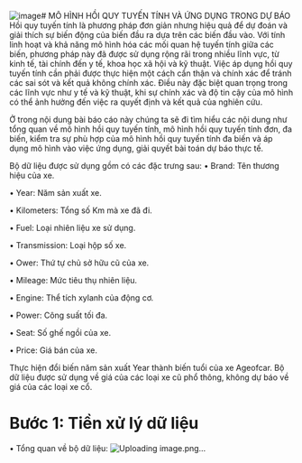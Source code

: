 ![image](https://github.com/datvu1502/Do_An_1/assets/118582440/ac971ff6-82b7-4b7c-bba7-3c7e7e2129d8)# MÔ HÌNH HỒI QUY TUYẾN TÍNH VÀ ỨNG DỤNG TRONG DỰ BÁO
Hồi quy tuyến tính là phương pháp đơn giản nhưng hiệu quả để dự đoán và giải thích
sự biến động của biến đầu ra dựa trên các biến đầu vào. Với tính linh hoạt và khả năng
mô hình hóa các mối quan hệ tuyến tính giữa các biến, phương pháp này đã được sử dụng
rộng rãi trong nhiều lĩnh vực, từ kinh tế, tài chính đến y tế, khoa học xã hội và kỹ thuật.
Việc áp dụng hồi quy tuyến tính cần phải được thực hiện một cách cẩn thận và chính
xác để tránh các sai sót và kết quả không chính xác. Điều này đặc biệt quan trọng trong
các lĩnh vực như y tế và kỹ thuật, khi sự chính xác và độ tin cậy của mô hình có thể ảnh
hưởng đến việc ra quyết định và kết quả của nghiên cứu.

Ở trong nội dung bài báo cáo này chúng ta sẽ đi tìm hiểu các nội dung như tổng quan
về mô hình hồi quy tuyến tính, mô hình hồi quy tuyến tính đơn, đa biến, kiểm tra sự phù
hợp của mô hình hồi quy tuyến tính đa biến và áp dụng mô hình vào việc ứng dụng, giải
quyết bài toán dự báo thực tế.

Bộ dữ liệu được sử dụng gồm có các đặc trưng sau:
• Brand: Tên thương hiệu của xe.

• Year: Năm sản xuất xe.

• Kilometers: Tổng số Km mà xe đã đi.

• Fuel: Loại nhiên liệu xe sử dụng.

• Transmission: Loại hộp số xe.

• Ower: Thứ tự chủ sở hữu cũ của xe.

• Mileage: Mức tiêu thụ nhiên liệu.

• Engine: Thể tích xylanh của động cơ.

• Power: Công suất tối đa.

• Seat: Số ghế ngồi của xe.

• Price: Giá bán của xe.

Thực hiện đổi biến năm sản xuất Year thành biến tuổi của xe Ageofcar. Bộ dữ liệu
được sử dụng về giá của các loại xe cũ phổ thông, không dự báo về giá của các loại xe cổ.

# Bước 1: Tiền xử lý dữ liệu
• Tổng quan về bộ dữ liệu:
![Uploading image.png…]()

